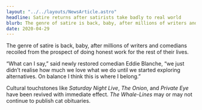 ```yaml
---
layout: "../../layouts/NewsArticle.astro"
headline: Satire returns after satirists take badly to real world
blurb: The genre of satire is back, baby, after millions of writers and comedians recoiled from the prospect of doing honest work for the rest of their lives.
date: 2020-04-29
---
```


The genre of satire is back, baby, after millions of writers and comedians recoiled from the prospect of doing honest work for the rest of their lives.

“What can I say,” said newly restored comedian Eddie Blanche, “we just didn’t realise how much we love what we do until we started exploring alternatives. On balance I think this is where I belong.”

Cultural touchstones like _Saturday Night Live_, _The Onion_, and _Private Eye_ have been revived with immediate effect. _The Whale-Lines_ may or may not continue to publish cat obituaries.
